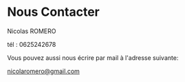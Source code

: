 # Nous Contacter


Nicolas ROMERO 

tél : 0625242678


Vous pouvez aussi nous écrire par mail à l'adresse suivante:

[nicolaromero@gmail.com](mailto:nicolaromero@gmail.com)


